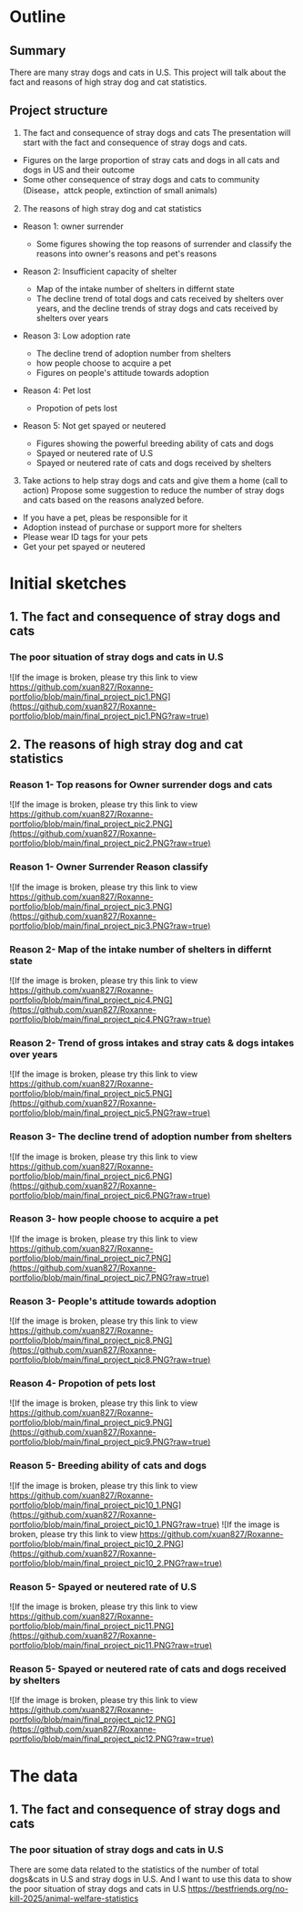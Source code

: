 
# Outline
## Summary
There are many stray dogs and cats in U.S. This project will talk about the fact and reasons of high stray dog and cat statistics.

## Project structure
1. The fact and consequence of stray dogs and cats
The presentation will start with the fact and consequence of stray dogs and cats. 
- Figures on the large proportion of stray cats and dogs in all cats and dogs in US and their outcome
- Some other consequence of stray dogs and cats to community (Disease，attck people, extinction of small animals)

2. The reasons of high stray dog and cat statistics
- Reason 1: owner surrender 
  - Some figures showing the top reasons of surrender and classify the reasons into owner's reasons and pet's reasons 

- Reason 2: Insufficient capacity of shelter
  - Map of the intake number of shelters in differnt state 
  - The decline trend of total dogs and cats received by shelters over years, and the decline trends of stray dogs and cats received by shelters over years
  
- Reason 3: Low adoption rate
  - The decline trend of adoption number from shelters
  - how people choose to acquire a pet
  - Figures on people's attitude towards adoption
 
- Reason 4: Pet lost
  - Propotion of pets lost 
  
- Reason 5: Not get spayed or neutered
  - Figures showing the powerful breeding ability of cats and dogs
  - Spayed or neutered rate of U.S 
  - Spayed or neutered rate of cats and dogs received by shelters

3.  Take actions to help stray dogs and cats and give them a home (call to action)
  Propose some suggestion to reduce the number of stray dogs and cats based on the reasons analyzed before.
  -  If you have a pet, pleas be responsible for it
  -  Adoption instead of purchase or support more for shelters
  -  Please wear ID tags for your pets
  -  Get your pet spayed or neutered


# Initial sketches
## 1. The fact and consequence of stray dogs and cats
### The poor situation of stray dogs and cats in U.S
![If the image is broken, please try this link to view https://github.com/xuan827/Roxanne-portfolio/blob/main/final_project_pic1.PNG](https://github.com/xuan827/Roxanne-portfolio/blob/main/final_project_pic1.PNG?raw=true)

## 2. The reasons of high stray dog and cat statistics
### Reason 1- Top reasons for Owner surrender dogs and cats
![If the image is broken, please try this link to view https://github.com/xuan827/Roxanne-portfolio/blob/main/final_project_pic2.PNG](https://github.com/xuan827/Roxanne-portfolio/blob/main/final_project_pic2.PNG?raw=true)

### Reason 1- Owner Surrender Reason classify
![If the image is broken, please try this link to view https://github.com/xuan827/Roxanne-portfolio/blob/main/final_project_pic3.PNG](https://github.com/xuan827/Roxanne-portfolio/blob/main/final_project_pic3.PNG?raw=true)

### Reason 2- Map of the intake number of shelters in differnt state
![If the image is broken, please try this link to view https://github.com/xuan827/Roxanne-portfolio/blob/main/final_project_pic4.PNG](https://github.com/xuan827/Roxanne-portfolio/blob/main/final_project_pic4.PNG?raw=true)

### Reason 2- Trend of gross intakes and stray cats & dogs intakes over years
![If the image is broken, please try this link to view https://github.com/xuan827/Roxanne-portfolio/blob/main/final_project_pic5.PNG](https://github.com/xuan827/Roxanne-portfolio/blob/main/final_project_pic5.PNG?raw=true)

### Reason 3- The decline trend of adoption number from shelters
![If the image is broken, please try this link to view https://github.com/xuan827/Roxanne-portfolio/blob/main/final_project_pic6.PNG](https://github.com/xuan827/Roxanne-portfolio/blob/main/final_project_pic6.PNG?raw=true)

### Reason 3- how people choose to acquire a pet
![If the image is broken, please try this link to view https://github.com/xuan827/Roxanne-portfolio/blob/main/final_project_pic7.PNG](https://github.com/xuan827/Roxanne-portfolio/blob/main/final_project_pic7.PNG?raw=true)

### Reason 3- People's attitude towards adoption
![If the image is broken, please try this link to view https://github.com/xuan827/Roxanne-portfolio/blob/main/final_project_pic8.PNG](https://github.com/xuan827/Roxanne-portfolio/blob/main/final_project_pic8.PNG?raw=true)

### Reason 4- Propotion of pets lost 
![If the image is broken, please try this link to view https://github.com/xuan827/Roxanne-portfolio/blob/main/final_project_pic9.PNG](https://github.com/xuan827/Roxanne-portfolio/blob/main/final_project_pic9.PNG?raw=true)

### Reason 5- Breeding ability of cats and dogs
![If the image is broken, please try this link to view https://github.com/xuan827/Roxanne-portfolio/blob/main/final_project_pic10_1.PNG](https://github.com/xuan827/Roxanne-portfolio/blob/main/final_project_pic10_1.PNG?raw=true)
![If the image is broken, please try this link to view https://github.com/xuan827/Roxanne-portfolio/blob/main/final_project_pic10_2.PNG](https://github.com/xuan827/Roxanne-portfolio/blob/main/final_project_pic10_2.PNG?raw=true)

### Reason 5- Spayed or neutered rate of U.S 
![If the image is broken, please try this link to view https://github.com/xuan827/Roxanne-portfolio/blob/main/final_project_pic11.PNG](https://github.com/xuan827/Roxanne-portfolio/blob/main/final_project_pic11.PNG?raw=true)

### Reason 5- Spayed or neutered rate of cats and dogs received by shelters
![If the image is broken, please try this link to view https://github.com/xuan827/Roxanne-portfolio/blob/main/final_project_pic12.PNG](https://github.com/xuan827/Roxanne-portfolio/blob/main/final_project_pic12.PNG?raw=true)

# The data
## 1. The fact and consequence of stray dogs and cats
### The poor situation of stray dogs and cats in U.S
There are some data related to the statistics of the number of total dogs&cats in U.S and stray dogs in U.S. And I want to use this data to show the poor situation of stray dogs and cats in U.S
https://bestfriends.org/no-kill-2025/animal-welfare-statistics


